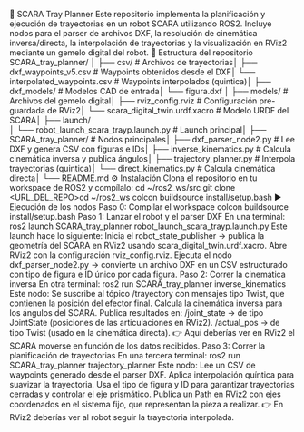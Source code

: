 🤖 SCARA Tray Planner
Este repositorio implementa la planificación y ejecución de trayectorias en un robot SCARA utilizando ROS2. Incluye nodos para el parser de archivos DXF, la resolución de cinemática inversa/directa, la interpolación de trayectorias y la visualización en RViz2 mediante un gemelo digital del robot.
📂 Estructura del repositorio
SCARA_tray_planner/
│
├── csv/                           # Archivos de trayectorias│   ├── dxf_waypoints_v5.csv       # Waypoints obtenidos desde el DXF│   └── interpolated_waypoints.csv # Waypoints interpolados (quintica)│
├── dxf_models/                    # Modelos CAD de entrada│   └── figura.dxf
│
├── models/                        # Archivos del gemelo digital│   ├── rviz_config.rviz           # Configuración pre-guardada de RViz2│   └── scara_digital_twin.urdf.xacro  # Modelo URDF del SCARA│
├── launch/                        
│   └── robot_launch_scara_trayp.launch.py   # Launch principal│
├── SCARA_tray_planner/            # Nodos principales│   ├── dxf_parser_node2.py        # Lee DXF y genera CSV con figuras e IDs│   ├── inverse_kinematics.py      # Calcula cinemática inversa y publica ángulos│   ├── trajectory_planner.py      # Interpola trayectorias (quintica)│   └── direct_kinematics.py       # Calcula cinemática directa│
└── README.md
⚙️ Instalación
Clona el repositorio en tu workspace de ROS2 y compílalo:
cd ~/ros2_ws/src
git clone <URL_DEL_REPO>cd ~/ros2_ws
colcon buildsource install/setup.bash
▶️ Ejecución de los nodos
Paso 0: Compilar el workspace
colcon buildsource install/setup.bash
Paso 1: Lanzar el robot y el parser DXF
En una terminal:
ros2 launch SCARA_tray_planner robot_launch_scara_trayp.launch.py
Este launch hace lo siguiente:
Inicia el robot_state_publisher → publica la geometría del SCARA en RViz2 usando scara_digital_twin.urdf.xacro.
Abre RViz2 con la configuración rviz_config.rviz.
Ejecuta el nodo dxf_parser_node2.py → convierte un archivo DXF en un CSV estructurado con tipo de figura e ID único por cada figura.
Paso 2: Correr la cinemática inversa
En otra terminal:
ros2 run SCARA_tray_planner inverse_kinematics
Este nodo:
Se suscribe al tópico /trayectory con mensajes tipo Twist, que contienen la posición del efector final.
Calcula la cinemática inversa para los ángulos del SCARA.
Publica resultados en:
/joint_state → de tipo JointState (posiciones de las articulaciones en RViz2).
/actual_pos → de tipo Twist (usado en la cinemática directa).
👉 Aquí deberías ver en RViz2 el SCARA moverse en función de los datos recibidos.
Paso 3: Correr la planificación de trayectorias
En una tercera terminal:
ros2 run SCARA_tray_planner trajectory_planner
Este nodo:
Lee un CSV de waypoints generado desde el parser DXF.
Aplica interpolación quíntica para suavizar la trayectoria.
Usa el tipo de figura y ID para garantizar trayectorias cerradas y controlar el eje prismático.
Publica un Path en RViz2 con ejes coordenados en el sistema fijo, que representan la pieza a realizar.
👉 En RViz2 deberías ver al robot seguir la trayectoria interpolada.
 
